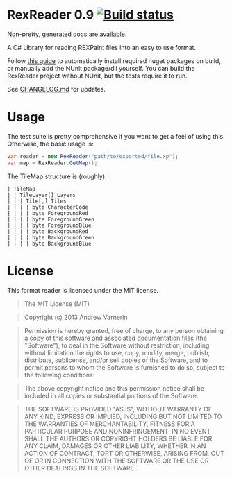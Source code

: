 # RexReader 0.9 [![Build status](https://ci.appveyor.com/api/projects/status/m2wv5c3v5bgr47vb?svg=true)](https://ci.appveyor.com/project/BaconSoap/rexreader)


Non-pretty, generated docs [are available](http://baconsoap.github.io/RexReader).

A C# Library for reading REXPaint files into an easy to use format.

Follow [this guide](http://docs.nuget.org/docs/workflows/using-nuget-without-committing-packages) to automatically install required nuget packages on build, or manually add the NUnit package/dll yourself.
You can build the RexReader project without NUnit, but the tests require it to run.

See [CHANGELOG.md](https://github.com/BaconSoap/RexReader/blob/master/CHANGELOG.md) for updates.

Usage
=====

The test suite is pretty comprehensive if you want to get a feel of using this. Otherwise, the basic usage is:

```csharp
var reader = new RexReader("path/to/exported/file.xp");
var map = RexReader.GetMap();
```
The TileMap structure is (roughly):

    | TileMap
    | | TileLayer[] Layers
    | | | Tile[,] Tiles
    | | | | byte CharacterCode
    | | | | byte ForegroundRed
    | | | | byte ForegroundGreen
    | | | | byte ForegroundBlue
    | | | | byte BackgroundRed
    | | | | byte BackgroundGreen
    | | | | byte BackgroundBlue

License
=======

This format reader is licensed under the MIT license.

>The MIT License (MIT)

>Copyright (c) 2013 Andrew Varnerin

>Permission is hereby granted, free of charge, to any person obtaining a copy
of this software and associated documentation files (the "Software"), to deal
in the Software without restriction, including without limitation the rights
to use, copy, modify, merge, publish, distribute, sublicense, and/or sell
copies of the Software, and to permit persons to whom the Software is
furnished to do so, subject to the following conditions:

>The above copyright notice and this permission notice shall be included in
all copies or substantial portions of the Software.

>THE SOFTWARE IS PROVIDED "AS IS", WITHOUT WARRANTY OF ANY KIND, EXPRESS OR
IMPLIED, INCLUDING BUT NOT LIMITED TO THE WARRANTIES OF MERCHANTABILITY,
FITNESS FOR A PARTICULAR PURPOSE AND NONINFRINGEMENT. IN NO EVENT SHALL THE
AUTHORS OR COPYRIGHT HOLDERS BE LIABLE FOR ANY CLAIM, DAMAGES OR OTHER
LIABILITY, WHETHER IN AN ACTION OF CONTRACT, TORT OR OTHERWISE, ARISING FROM,
OUT OF OR IN CONNECTION WITH THE SOFTWARE OR THE USE OR OTHER DEALINGS IN
THE SOFTWARE.
